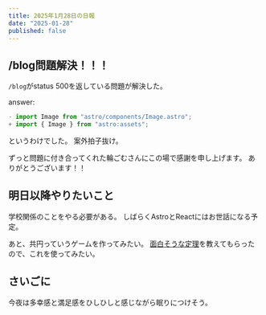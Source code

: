 ```yaml
---
title: 2025年1月28日の日報
date: "2025-01-28"
published: false
---
```


## /blog問題解決！！！

`/blog`がstatus 500を返している問題が解決した。

answer:

```js
- import Image from "astro/components/Image.astro";
+ import { Image } from "astro:assets";
```

というわけでした。
案外拍子抜け。

ずっと問題に付き合ってくれた輪ごむさんにこの場で感謝を申し上げます。
ありがとうございます！！

## 明日以降やりたいこと

学校関係のことをやる必要がある。
しばらくAstroとReactにはお世話になる予定。

あと、共円っていうゲームを作ってみたい。
[面白そうな定理](https://examist.jp/mathematics/complex-plane/fukusosuu-kyouen/)を教えてもらったので、これを使ってみたい。

## さいごに

今夜は多幸感と満足感をひしひしと感じながら眠りにつけそう。
